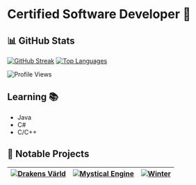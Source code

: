 # Certified Software Developer 🚀

## 📊 GitHub Stats

[![GitHub Streak](https://github-readme-streak-stats.herokuapp.com?user=pvpb0t&theme=tokyonight)](https://github.com/DenverCoder1/github-readme-streak-stats)
[![Top Languages](https://github-readme-stats.vercel.app/api/top-langs/?username=pvpb0t&layout=compact&theme=tokyonight)](https://github.com/anuraghazra/github-readme-stats)

![Profile Views](https://komarev.com/ghpvc/?username=pvpb0t&color=blueviolet)

## Learning 📚
- Java
- C#
- C/C++

## 💼 Notable Projects

| [![Drakens Värld](https://github-readme-stats-defcon27.vercel.app/api/pin/?username=pvpb0t&repo=Drakens-Varld-SOURCE&show_owner=true&theme=react)](https://github.com/pvpb0t/Drakens-Varld-SOURCE) | [![Mystical Engine](https://github-readme-stats-defcon27.vercel.app/api/pin/?username=pvpb0t&repo=Mystical-Engine&show_owner=true&theme=react)](https://github.com/pvpb0t/Mystical-Engine) | [![Winter](https://github-readme-stats-defcon27.vercel.app/api/pin/?username=pvpb0t&repo=Winter&show_owner=true&theme=react)](https://github.com/pvpb0t/Winter) |
|:-----------------------------------------------------------------------------------------------------------------------------------------------------------------:|:-----------------------------------------------------------------------------------------------------------------------------------------------------------------:|:-----------------------------------------------------------------------------------------------------------------------------------------------------------------:|
